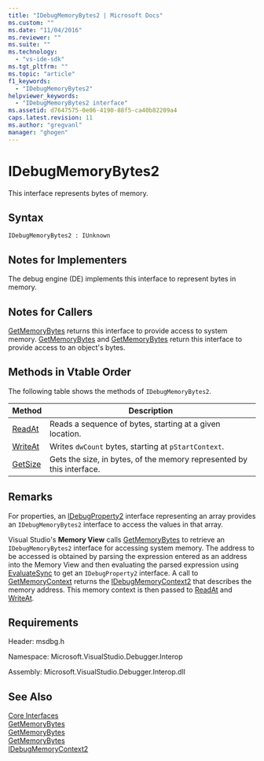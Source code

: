 ```yaml
---
title: "IDebugMemoryBytes2 | Microsoft Docs"
ms.custom: ""
ms.date: "11/04/2016"
ms.reviewer: ""
ms.suite: ""
ms.technology: 
  - "vs-ide-sdk"
ms.tgt_pltfrm: ""
ms.topic: "article"
f1_keywords: 
  - "IDebugMemoryBytes2"
helpviewer_keywords: 
  - "IDebugMemoryBytes2 interface"
ms.assetid: d7647575-0e06-4190-88f5-ca40b82209a4
caps.latest.revision: 11
ms.author: "gregvanl"
manager: "ghogen"
---
```

# IDebugMemoryBytes2
This interface represents bytes of memory.  
  
## Syntax  
  
```  
IDebugMemoryBytes2 : IUnknown  
```  
  
## Notes for Implementers  
 The debug engine (DE) implements this interface to represent bytes in memory.  
  
## Notes for Callers  
 [GetMemoryBytes](../../../extensibility/debugger/reference/idebugprogram2-getmemorybytes.md) returns this interface to provide access to system memory. [GetMemoryBytes](../../../extensibility/debugger/reference/idebugproperty2-getmemorybytes.md) and [GetMemoryBytes](../../../extensibility/debugger/reference/idebugreference2-getmemorybytes.md) return this interface to provide access to an object's bytes.  
  
## Methods in Vtable Order  
 The following table shows the methods of `IDebugMemoryBytes2`.  
  
|Method|Description|  
|------------|-----------------|  
|[ReadAt](../../../extensibility/debugger/reference/idebugmemorybytes2-readat.md)|Reads a sequence of bytes, starting at a given location.|  
|[WriteAt](../../../extensibility/debugger/reference/idebugmemorybytes2-writeat.md)|Writes `dwCount` bytes, starting at `pStartContext`.|  
|[GetSize](../../../extensibility/debugger/reference/idebugmemorybytes2-getsize.md)|Gets the size, in bytes, of the memory represented by this interface.|  
  
## Remarks  
 For properties, an [IDebugProperty2](../../../extensibility/debugger/reference/idebugproperty2.md) interface representing an array provides an `IDebugMemoryBytes2` interface to access the values in that array.  
  
 Visual Studio's **Memory View** calls [GetMemoryBytes](../../../extensibility/debugger/reference/idebugprogram2-getmemorybytes.md) to retrieve an `IDebugMemoryBytes2` interface for accessing system memory. The address to be accessed is obtained by parsing the expression entered as an address into the Memory View and then evaluating the parsed expression using [EvaluateSync](../../../extensibility/debugger/reference/idebugexpression2-evaluatesync.md) to get an `IDebugProperty2` interface. A call to [GetMemoryContext](../../../extensibility/debugger/reference/idebugproperty2-getmemorycontext.md) returns the [IDebugMemoryContext2](../../../extensibility/debugger/reference/idebugmemorycontext2.md) that describes the memory address. This memory context is then passed to [ReadAt](../../../extensibility/debugger/reference/idebugmemorybytes2-readat.md) and [WriteAt](../../../extensibility/debugger/reference/idebugmemorybytes2-writeat.md).  
  
## Requirements  
 Header: msdbg.h  
  
 Namespace: Microsoft.VisualStudio.Debugger.Interop  
  
 Assembly: Microsoft.VisualStudio.Debugger.Interop.dll  
  
## See Also  
 [Core Interfaces](../../../extensibility/debugger/reference/core-interfaces.md)   
 [GetMemoryBytes](../../../extensibility/debugger/reference/idebugprogram2-getmemorybytes.md)   
 [GetMemoryBytes](../../../extensibility/debugger/reference/idebugproperty2-getmemorybytes.md)   
 [GetMemoryBytes](../../../extensibility/debugger/reference/idebugreference2-getmemorybytes.md)   
 [IDebugMemoryContext2](../../../extensibility/debugger/reference/idebugmemorycontext2.md)